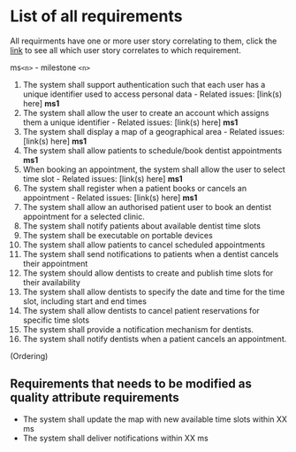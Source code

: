 # List of all requirements

All requirments have one or more user story correlating to them, click the [link](https://git.chalmers.se/courses/dit355/2023/student-teams/dit356-2023-20/group-20-distributed-systems/-/wikis/Home/User-stories) to see all which user story correlates to which requirement.

ms`<n>` - milestone `<n>`

 1. The system shall support authentication such that each user has a unique identifier used to access personal data - Related issues: \[link(s) here\] **ms1**
 2. The system shall allow the user to create an account which assigns them a unique identifier - Related issues: \[link(s) here\] **ms1**
 3. The system shall display a map of a geographical area - Related issues: \[link(s) here\] **ms1**
 4. The system shall allow patients to schedule/book dentist appointments **ms1**
 5. When booking an appointment, the system shall allow the user to select time slot - Related issues: \[link(s) here\] **ms1**
 6. The system shall register when a patient books or cancels an appointment - Related issues: \[link(s) here\] **ms1**
 7. The system shall allow an authorised patient user to book an dentist appointment for a selected clinic.
 8. The system shall notify patients about available dentist time slots
 9. The system shall be executable on portable devices
10. The system shall allow patients to cancel scheduled appointments
11. The system shall send notifications to patients when a dentist cancels their appointment
12. The system should allow dentists to create and publish time slots for their availability
13. The system shall allow dentists to specify the date and time for the time slot, including start and end times 
14. The system shall allow dentists to cancel patient reservations for specific time slots
15. The system shall provide a notification mechanism for dentists. 
16. The system shall notify dentists when a patient cancels an appointment.

(Ordering)

## Requirements that needs to be modified as quality attribute requirements

* The system shall update the map with new available time slots within XX ms
* The system shall deliver notifications within XX ms